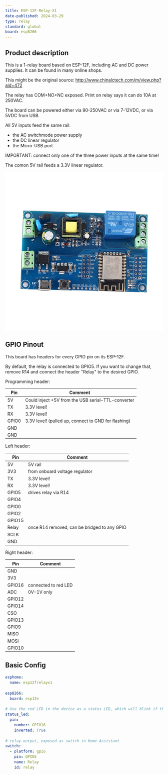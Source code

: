 ```yaml
---
title: ESP-12F-Relay-X1
date-published: 2024-03-29
type: relay
standard: global
board: esp8266
---
```


## Product description

This is a 1-relay board based on ESP-12F, including AC and DC power supplies. It can be found in many online shops.

This might be the original source: http://www.chinalctech.com/m/view.php?aid=472

The relay has COM+NO+NC exposed. Print on relay says it can do 10A at 250VAC.

The board can be powered either via 90-250VAC or via 7-12VDC, or via 5VDC from USB.

All 5V inputs feed the same rail:

* the AC switchmode power supply
* the DC linear regulator
* the Micro-USB port

IMPORTANT: connect only one of the three power inputs at the same time!

The comon 5V rail feeds a 3.3V linear regulator.

![picturte of LC-Relay-ESP12-1R-MV](LC-Relay-ESP12-1R-MV.jpg "LC-Relay-ESP12-1R-MV")

## GPIO Pinout

This board has headers for every GPIO pin on its ESP-12F.

By default, the relay is connected to GPIO5. If you want to change that, remove R14 and connect the header "Relay" to the desired GPIO.

Programming header:

| Pin   | Comment                                                 |
| ----- | ------------------------------------------------------- |
| 5V    | Could inject +5V from the USB serial-TTL-converter      |
| TX    | 3.3V level!                                             |
| RX    | 3.3V level!                                             |
| GPIO0 | 3.3V level! (pulled up, connect to GND for flashing)    |
| GND   |                                                         |
| GND   |                                                         |

Left header:

| Pin    | Comment                                 |
| ------ | --------------------------------------- |
| 5V     | 5V rail                                 |
| 3V3    | from onboard voltage regulator          |
| TX     | 3.3V level!                             |
| RX     | 3.3V level!                             |
| GPIO5  | drives relay via R14                    |
| GPIO4  |                                         |
| GPIO0  |                                         |
| GPIO2  |                                                |
| GPIO15 |                                                |
| Relay  | once R14 removed, can be bridged to any GPIO   |
| SCLK   |                                         |
| GND    |                                         |

Right header:

| Pin    | Comment                               |
| ------ | ------------------------------------- |
| GND    |                                       |
| 3V3    |                                       |
| GPIO16 | connected to red LED                  |
| ADC    | 0V-1V only                            |
| GPIO12 |                                       |
| GPIO14 |                                       |
| CSO    |                                       |
| GPIO13 |                                       |
| GPIO9  |                                       |
| MISO   |                                       |
| MOSI   |                                       |
| GPIO10 |                                       |

## Basic Config

```yaml
esphome:
  name: esp12frelayx1

esp8266:
  board: esp12e

# Use the red LED in the device as a status LED, which will blink if there are warnings (slow) or errors (fast)
status_led:
  pin:
    number: GPIO16
    inverted: True

# relay output, exposed as switch in Home Assistant
switch:
  - platform: gpio
    pin: GPIO5
    name: Relay
    id: relay
```

